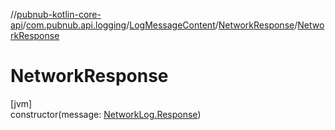//[pubnub-kotlin-core-api](../../../../index.md)/[com.pubnub.api.logging](../../index.md)/[LogMessageContent](../index.md)/[NetworkResponse](index.md)/[NetworkResponse](-network-response.md)

# NetworkResponse

[jvm]\
constructor(message: [NetworkLog.Response](../../-network-log/-response/index.md))
